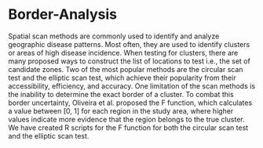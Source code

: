 # Border-Analysis
Spatial scan methods are commonly used to identify and analyze geographic disease patterns. Most often, they are used to identify clusters or areas of high disease incidence. When testing for clusters, there are many proposed ways to construct the list of locations to test i.e., the set of candidate zones. Two of the most popular methods are the circular scan test and the elliptic scan test, which achieve their popularity from their accessibility, efficiency, and accuracy. One limitation of the scan methods is the inability to determine the exact border of a cluster. To combat this border uncertainty, Oliveira et al. proposed the F function, which calculates a value between [0, 1] for each region in the study area, where higher values indicate more evidence that the region belongs to the true cluster. We have created R scripts for the F function for both the circular scan test and the elliptic scan test. 
